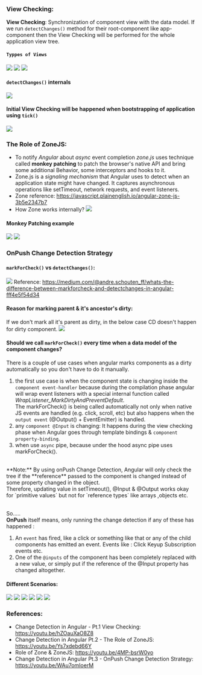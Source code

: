 ### View Checking:


**View Checking**: Synchronization of component view with the data model.
If we run `detectChanges()` method for their root-component like app-component then the View Checking will be performed for the whole application view tree.

####  `Typpes of Views`
![](src/assets/view-checking.png)
![](src/assets/view-checking-1.png)
![](src/assets/view-checking-2.png)
#### `detectChanges()` internals
![](src/assets/view-checking-3.png)
#### Initial View Checking will be happened when bootstrapping of application using `tick()`
![](src/assets/view-checking-4.png)


### The Role of ZoneJS:
- To notify _Angular_ about _async_ event completion _zone.js_ uses technique called **monkey patching** to patch the browser's native API and bring some additional Behavior, some interceptors and hooks to it.
- Zone.js is a _signaling mechanism_ that Angular uses to detect when an application state might have changed. It captures asynchronous operations like setTimeout, network requests, and event listeners.
- Zone reference: https://javascript.plainenglish.io/angular-zone-js-3b5e2347b7
- How Zone works internally?
  ![](src/assets/zoneJS-2.png)
#### Monkey Patching example
![](src/assets/zoneJS.png)
![](src/assets/zoneJS-1.png)


### OnPush Change Detection Strategy

#### `markForCheck()` vs `detectChanges()`:
![](src/assets/onPush.png)
Reference: https://medium.com/@andre.schouten_ff/whats-the-difference-between-markforcheck-and-detectchanges-in-angular-fff4e5f54d34

#### Reason for marking parent & it's ancestor's dirty: 
If we don't mark all it's parent as dirty, in the below case CD doesn't happen for dirty component.
![](src/assets/onPush-1.png)

#### Should we call `markForCheck()` every time when a data model of the component changes?
There is a  couple of use cases when angular marks components as a dirty automatically so you don't have to  do it manually.
1. the first use case is when the component state is changing inside the `component event-handler` because during the compilation phase angular will wrap event listeners with a special internal function called _WrapListener_MarkDirtyAndPreventDefault_.
   <br>The markForCheck() is being called automatically not only when native JS events are handled (e.g. click, scroll, etc) but also happens when the `output event` (@Output() + EventEmitter) is handled.
2. any `component @Input` is changing:  It happens during the view checking phase when Angular goes through template bindings & `component property-binding`.
3. when use `async` pipe, because under the hood async pipe uses markForCheck().
<br>
**Note:** By using onPush Change Detection, Angular will only check the tree if the **reference** passed to the component is changed instead of some property changed in the object.
<br> Therefore, updating value in setTimeout(), @Input & @Output works okay for `primitive values` but not for `reference types` like arrays ,objects etc.

<br>So.....<br>
**OnPush** itself means, only running the change detection if any of these has happened :
1. An `event` has fired, like a click or something like that or any of the child components has emitted an event.
   Events like :
   Click
   Keyup
   Subscription events
   etc.
2. One of the `@inputs` of the component has been completely replaced with a new value, or simply put if the reference of the @Input property has changed altogether.

#### Different Scenarios:
![](src/assets/onPush-2.png)
![](src/assets/onPush-3.png)
![](src/assets/onPush-4.png)
![](src/assets/onPush-5.png)
![](src/assets/onPush-6.png)
![](src/assets/onPush-7.png)



### References:
- Change Detection in Angular - Pt.1 View Checking: https://youtu.be/hZOauXaO8Z8
- Change Detection in Angular Pt.2 - The Role of ZoneJS: https://youtu.be/Ys7xdebd66Y
- Role of Zone & ZoneJS: https://youtu.be/4MP-bsrW0yo
- Change Detection in Angular Pt.3 - OnPush Change Detection Strategy: https://youtu.be/WAu7omIoerM
